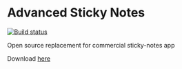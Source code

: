 # Advanced Sticky Notes

[![Build status](https://ci.appveyor.com/api/projects/status/q6oxsb0h7ydcna50?svg=true)](https://ci.appveyor.com/project/gmastergreatee/advanced-sticky-notes)

Open source replacement for commercial sticky-notes app

Download [here](https://ci.appveyor.com/project/gmastergreatee/advanced-sticky-notes/build/artifacts)
